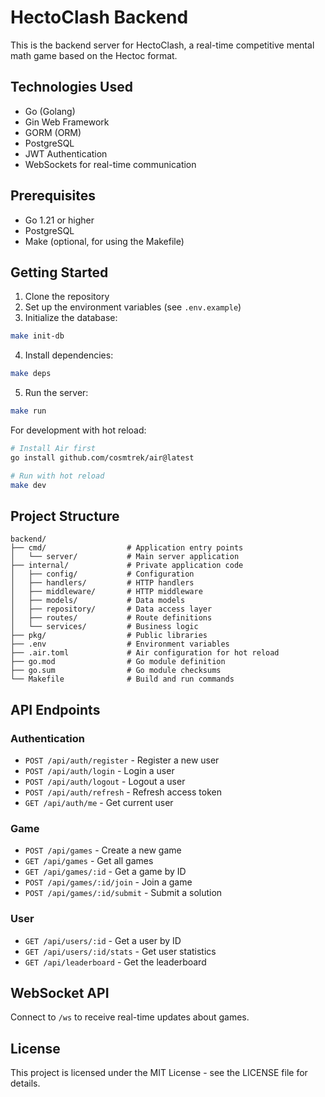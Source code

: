 # HectoClash Backend

This is the backend server for HectoClash, a real-time competitive mental math game based on the Hectoc format.

## Technologies Used

- Go (Golang)
- Gin Web Framework
- GORM (ORM)
- PostgreSQL
- JWT Authentication
- WebSockets for real-time communication

## Prerequisites

- Go 1.21 or higher
- PostgreSQL
- Make (optional, for using the Makefile)

## Getting Started

1. Clone the repository
2. Set up the environment variables (see `.env.example`)
3. Initialize the database:

```bash
make init-db
```

4. Install dependencies:

```bash
make deps
```

5. Run the server:

```bash
make run
```

For development with hot reload:

```bash
# Install Air first
go install github.com/cosmtrek/air@latest

# Run with hot reload
make dev
```

## Project Structure

```
backend/
├── cmd/                  # Application entry points
│   └── server/           # Main server application
├── internal/             # Private application code
│   ├── config/           # Configuration
│   ├── handlers/         # HTTP handlers
│   ├── middleware/       # HTTP middleware
│   ├── models/           # Data models
│   ├── repository/       # Data access layer
│   ├── routes/           # Route definitions
│   └── services/         # Business logic
├── pkg/                  # Public libraries
├── .env                  # Environment variables
├── .air.toml             # Air configuration for hot reload
├── go.mod                # Go module definition
├── go.sum                # Go module checksums
└── Makefile              # Build and run commands
```

## API Endpoints

### Authentication

- `POST /api/auth/register` - Register a new user
- `POST /api/auth/login` - Login a user
- `POST /api/auth/logout` - Logout a user
- `POST /api/auth/refresh` - Refresh access token
- `GET /api/auth/me` - Get current user

### Game

- `POST /api/games` - Create a new game
- `GET /api/games` - Get all games
- `GET /api/games/:id` - Get a game by ID
- `POST /api/games/:id/join` - Join a game
- `POST /api/games/:id/submit` - Submit a solution

### User

- `GET /api/users/:id` - Get a user by ID
- `GET /api/users/:id/stats` - Get user statistics
- `GET /api/leaderboard` - Get the leaderboard

## WebSocket API

Connect to `/ws` to receive real-time updates about games.

## License

This project is licensed under the MIT License - see the LICENSE file for details.
